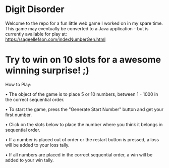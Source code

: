 # Digit Disorder 

Welcome to the repo for a fun little web game I worked on in my spare time. 
This game may eventually be converted to a Java application - but is currently available for play at: https://sageellefson.com/indexNumberGen.html

# Try to win on 10 slots for a awesome winning surprise! ;) 

How to Play:

• The object of the game is to place 5 or 10 numbers, between 1 - 1000 in the correct sequential order.

• To start the game, press the "Generate Start Number" button and get your first number.

• Click on the slots below to place the number where you think it belongs in sequential order.

• If a number is placed out of order or the restart button is pressed, a loss will be added to your loss tally.

• If all numbers are placed in the correct sequential order, a win will be added to your win tally.

